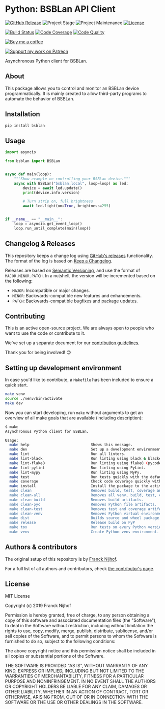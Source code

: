 # Python: BSBLan API Client

[![GitHub Release][releases-shield]][releases]
![Project Stage][project-stage-shield]
![Project Maintenance][maintenance-shield]
[![License][license-shield]](LICENSE.md)

[![Build Status][build-shield]][build]
[![Code Coverage][codecov-shield]][codecov]
[![Code Quality][code-quality-shield]][code-quality]

[![Buy me a coffee][buymeacoffee-shield]][buymeacoffee]

[![Support my work on Patreon][patreon-shield]][patreon]

Asynchronous Python client for BSBLan.

## About

This package allows you to control and monitor an BSBLan device
programmatically. It is mainly created to allow third-party programs to automate
the behavior of BSBLan.

## Installation

```bash
pip install bsblan
```

## Usage

```python
import asyncio

from bsblan import BSBLan


async def main(loop):
    """Show example on controlling your BSBLan device."""
    async with BSBLan("bsblan.local", loop=loop) as led:
        device = await led.update()
        print(device.info.version)

        # Turn strip on, full brightness
        await led.light(on=True, brightness=255)


if __name__ == "__main__":
    loop = asyncio.get_event_loop()
    loop.run_until_complete(main(loop))
```

## Changelog & Releases

This repository keeps a change log using [GitHub's releases][releases]
functionality. The format of the log is based on
[Keep a Changelog][keepchangelog].

Releases are based on [Semantic Versioning][semver], and use the format
of ``MAJOR.MINOR.PATCH``. In a nutshell, the version will be incremented
based on the following:

- ``MAJOR``: Incompatible or major changes.
- ``MINOR``: Backwards-compatible new features and enhancements.
- ``PATCH``: Backwards-compatible bugfixes and package updates.

## Contributing

This is an active open-source project. We are always open to people who want to
use the code or contribute to it.

We've set up a separate document for our
[contribution guidelines](CONTRIBUTING.md).

Thank you for being involved! :heart_eyes:

## Setting up development environment

In case you'd like to contribute, a `Makefile` has been included to ensure a
quick start.

```bash
make venv
source ./venv/bin/activate
make dev
```

Now you can start developing, run `make` without arguments to get an overview
of all make goals that are available (including description):

```bash
$ make
Asynchronous Python client for BSBLan.

Usage:
  make help                            Shows this message.
  make dev                             Set up a development environment.
  make lint                            Run all linters.
  make lint-black                      Run linting using black & blacken-docs.
  make lint-flake8                     Run linting using flake8 (pycodestyle/pydocstyle).
  make lint-pylint                     Run linting using PyLint.
  make lint-mypy                       Run linting using MyPy.
  make test                            Run tests quickly with the default Python.
  make coverage                        Check code coverage quickly with the default Python.
  make install                         Install the package to the active Python's site-packages.
  make clean                           Removes build, test, coverage and Python artifacts.
  make clean-all                       Removes all venv, build, test, coverage and Python artifacts.
  make clean-build                     Removes build artifacts.
  make clean-pyc                       Removes Python file artifacts.
  make clean-test                      Removes test and coverage artifacts.
  make clean-venv                      Removes Python virtual environment artifacts.
  make dist                            Builds source and wheel package.
  make release                         Release build on PyP
  make tox                             Run tests on every Python version with tox.
  make venv                            Create Python venv environment.
```

## Authors & contributors

The original setup of this repository is by [Franck Nijhof][frenck].

For a full list of all authors and contributors,
check [the contributor's page][contributors].

## License

MIT License

Copyright (c) 2019 Franck Nijhof

Permission is hereby granted, free of charge, to any person obtaining a copy
of this software and associated documentation files (the "Software"), to deal
in the Software without restriction, including without limitation the rights
to use, copy, modify, merge, publish, distribute, sublicense, and/or sell
copies of the Software, and to permit persons to whom the Software is
furnished to do so, subject to the following conditions:

The above copyright notice and this permission notice shall be included in all
copies or substantial portions of the Software.

THE SOFTWARE IS PROVIDED "AS IS", WITHOUT WARRANTY OF ANY KIND, EXPRESS OR
IMPLIED, INCLUDING BUT NOT LIMITED TO THE WARRANTIES OF MERCHANTABILITY,
FITNESS FOR A PARTICULAR PURPOSE AND NONINFRINGEMENT. IN NO EVENT SHALL THE
AUTHORS OR COPYRIGHT HOLDERS BE LIABLE FOR ANY CLAIM, DAMAGES OR OTHER
LIABILITY, WHETHER IN AN ACTION OF CONTRACT, TORT OR OTHERWISE, ARISING FROM,
OUT OF OR IN CONNECTION WITH THE SOFTWARE OR THE USE OR OTHER DEALINGS IN THE
SOFTWARE.

[build-shield]: https://github.com/frenck/python-bsblan/workflows/Continuous%20Integration/badge.svg
[build]: https://github.com/frenck/python-bsblan/actions
[buymeacoffee-shield]: https://www.buymeacoffee.com/assets/img/guidelines/download-assets-sm-2.svg
[buymeacoffee]: https://www.buymeacoffee.com/frenck
[code-quality-shield]: https://img.shields.io/lgtm/grade/python/g/frenck/python-bsblan.svg?logo=lgtm&logoWidth=18
[code-quality]: https://lgtm.com/projects/g/frenck/python-bsblan/context:python
[codecov-shield]: https://codecov.io/gh/frenck/python-bsblan/branch/master/graph/badge.svg
[codecov]: https://codecov.io/gh/frenck/python-bsblan
[contributors]: https://github.com/frenck/python-bsblan/graphs/contributors
[frenck]: https://github.com/frenck
[keepchangelog]: http://keepachangelog.com/en/1.0.0/
[license-shield]: https://img.shields.io/github/license/frenck/python-bsblan.svg
[maintenance-shield]: https://img.shields.io/maintenance/yes/2019.svg
[patreon-shield]: https://www.frenck.nl/images/patreon.png
[patreon]: https://www.patreon.com/frenck
[project-stage-shield]: https://img.shields.io/badge/project%20stage-experimental-yellow.svg
[releases-shield]: https://img.shields.io/github/release/frenck/python-bsblan.svg
[releases]: https://github.com/frenck/python-bsblan/releases
[semver]: http://semver.org/spec/v2.0.0.html

